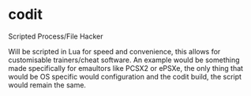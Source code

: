 # codit
Scripted Process/File Hacker

Will be scripted in Lua for speed and convenience,
this allows for customisable trainers/cheat software.
An example would be something made specifically for
emaultors like PCSX2 or ePSXe, the only thing that would
be OS specific would configuration and the codit build,
the script would remain the same.
